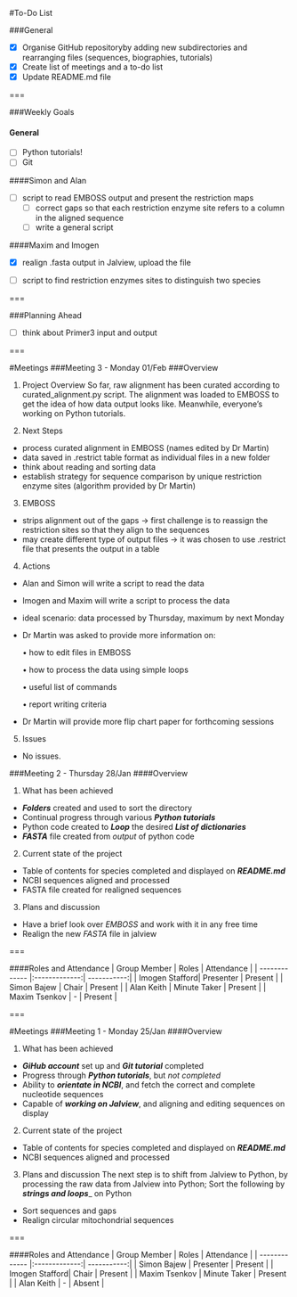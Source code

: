 #To-Do List

###General
- [x] Organise GitHub repositoryby adding new subdirectories and rearranging files (sequences, biographies, tutorials)
- [x] Create list of meetings and a to-do list
- [x] Update README.md file

===

###Weekly Goals
#### General
- [ ] Python tutorials!
- [ ] Git

####Simon and Alan
- [ ] script to read EMBOSS output and present the restriction maps
  - [ ] correct gaps so that each restriction enzyme site refers to a column in the aligned sequence
  - [ ] write a general script

####Maxim and Imogen
- [x] realign .fasta output in Jalview, upload the file

- [ ] script to find restriction enzymes sites to distinguish two species

===

###Planning Ahead

- [ ] think about Primer3 input and output

===

#Meetings
###Meeting 3 - Monday 01/Feb
###Overview

1. Project Overview
So far, raw alignment has been curated according to curated_alignment.py script. 
The alignment was loaded to EMBOSS to get the idea of how data output looks like. 
Meanwhile, everyone’s working on Python tutorials.

2. Next Steps
  - process curated alignment in EMBOSS (names edited by Dr Martin)
  - data saved in .restrict table format as individual files in a new folder
  - think about reading and sorting data
  - establish strategy for sequence comparison by unique restriction enzyme sites (algorithm provided by Dr Martin)

3. EMBOSS
  - strips alignment out of the gaps -> first challenge is to reassign the restriction sites so that they align to the sequences
  - may create different type of output files -> it was chosen to use .restrict file that presents the output in a table

4. Actions
  - Alan and Simon will write a script to read the data
  - Imogen and Maxim will write a script to process the data
  - ideal scenario: data processed by Thursday, maximum by next Monday
  - Dr Martin was asked to provide more information on:
  
      •	  how to edit files in EMBOSS

      •	  how to process the data using simple loops
      
      •	  useful list of commands
      
      •	  report writing criteria
      
  - Dr Martin will provide more flip chart paper for forthcoming sessions

5. Issues
  - No issues.

###Meeting 2 - Thursday 28/Jan
####Overview
1. What has been achieved
  - ___Folders___ created and used to sort the directory
  - Continual progress through various ___Python tutorials___
  - Python code created to ___Loop___ the desired ___List of dictionaries___
  - ___FASTA___ file created from _output_ of python code
2. Current state of the project
  - Table of contents for species completed and displayed on ___README.md___
  - NCBI sequences aligned and processed
  - FASTA file created for realigned sequences
3. Plans and discussion
  - Have a brief look over _EMBOSS_ and work with it in any free time
  - Realign the new _FASTA_ file in jalview  

===

####Roles and Attendance
| Group Member   | Roles         | Attendance  |
| -------------  |:-------------:| -----------:|
| Imogen Stafford| Presenter     | Present     |
| Simon Bajew    | Chair         | Present     |
| Alan Keith     | Minute Taker  | Present     |
| Maxim Tsenkov  |       -       | Present     |

===

#Meetings
###Meeting 1 - Monday 25/Jan
####Overview
1. What has been achieved
  - ___GiHub account___ set up and ___Git tutorial___ completed
  - Progress through ___Python tutorials___, but _not completed_
  - Ability to ___orientate in NCBI___, and fetch the correct and complete nucleotide sequences
  - Capable of ___working on Jalview___, and aligning and editing sequences on display
2. Current state of the project
  - Table of contents for species completed and displayed on ___README.md___
  - NCBI sequences aligned and processed
3. Plans and discussion
The next step is to shift from Jalview to Python, by processing the raw data from Jalview into Python;
Sort the following by ___strings and loops____ on Python
  - Sort sequences and gaps
  - Realign circular mitochondrial sequences

===

####Roles and Attendance
| Group Member   | Roles         | Attendance  |
| -------------  |:-------------:| -----------:|
| Simon Bajew    | Presenter     | Present     |
| Imogen Stafford| Chair         | Present     |
| Maxim Tsenkov  | Minute Taker  | Present     |
| Alan Keith     |       -       | Absent      |
